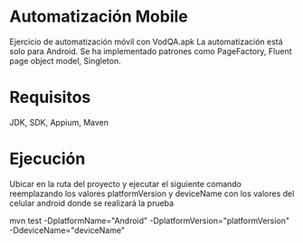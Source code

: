 # Automatización Mobile
 Ejercicio de automatización móvil con VodQA.apk
	La automatización está solo para Android.
	Se ha implementado patrones como PageFactory, Fluent page object model, Singleton.

# Requisitos
 JDK, SDK, Appium, Maven

# Ejecución
 Ubicar en la ruta del proyecto y ejecutar el siguiente comando reemplazando los valores platformVersion y deviceName con los valores del celular android donde se realizará la prueba
	
 mvn test -DplatformName="Android" -DplatformVersion="platformVersion" -DdeviceName="deviceName"
